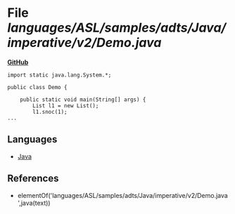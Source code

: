 # File _languages/ASL/samples/adts/Java/imperative/v2/Demo.java_
**[GitHub](https://github.com/softlang/yas/blob/master/languages/ASL/samples/adts/Java/imperative/v2/Demo.java)**
```
import static java.lang.System.*;

public class Demo {

	public static void main(String[] args) {
		List l1 = new List();
		l1.snoc(1);
...
```

## Languages
* [Java](../languages/Java.md)

## References
* elementOf('languages/ASL/samples/adts/Java/imperative/v2/Demo.java',java(text))
